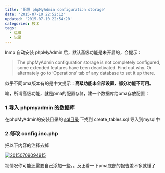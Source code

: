 ```yaml
---
title: '配置 phpMyAdmin configuration storage'
date: '2015-07-10 22:52:12'
updated: '2015-07-10 22:54:20'
categories: 技术
tags:
  - 运维
  - 记录
---
```


lnmp 自动安装 phpMyAdmin 后，默认高级功能是未开启的，会提示：

> The phpMyAdmin configuration storage is not completely configured, some extended features have been deactivated. Find out why.
>  Or alternately go to ‘Operations’ tab of any database to set it up there.

似乎不同pma版本有的是中文提示：**高级功能未全部设置，部分功能不可用。**

嘛，所谓高级功能，就是pma的配置存储，建一个数据库给pma存放配置：

### 1.导入 phpmyadmin 的数据库

在phpMyAdmin的安装目录的 [sql目录](# "lnmp 安装的默认目录是 /home/wwwroot/default/phpmyadmin/sql") 下找到 create_tables.sql 导入到mysql中

### 2.修改 config.inc.php

把以下内容的注释去掉

[![20150709094915](https://img.prin.studio/images/2015/07/2015-07-10_06-49-40.png)](https://img.prin.studio/images/2015/07/2015-07-10_06-49-40.png)

视情况你可能还需要自己添加一些。。反正看一下pma底部的报告差不多就懂了




